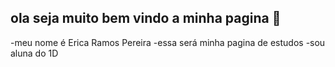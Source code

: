 ## ola seja muito bem vindo a minha pagina 🥇
-meu nome é Erica Ramos Pereira
-essa será minha pagina de estudos 
-sou aluna do 1D
